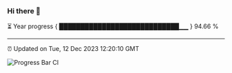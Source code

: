 ### Hi there 👋

⏳ Year progress { ████████████████████████████▁▁ } 94.66 %

---

⏰ Updated on Tue, 12 Dec 2023 12:20:10 GMT

![Progress Bar CI](https://github.com/liununu/liununu/workflows/Progress%20Bar%20CI/badge.svg)
